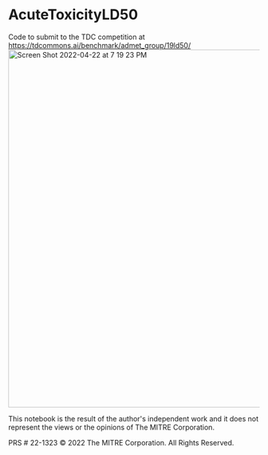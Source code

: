 # AcuteToxicityLD50
Code to submit to the TDC competition at https://tdcommons.ai/benchmark/admet_group/19ld50/
<img width="716" alt="Screen Shot 2022-04-22 at 7 19 23 PM" src="https://user-images.githubusercontent.com/104235093/164862851-a256334e-a0ff-4726-93aa-054ab0657dc5.png">

This notebook is the result of the author's independent work and it does not represent the views or the opinions of The MITRE Corporation.

PRS # 22-1323
© 2022 The MITRE Corporation. All Rights Reserved.
